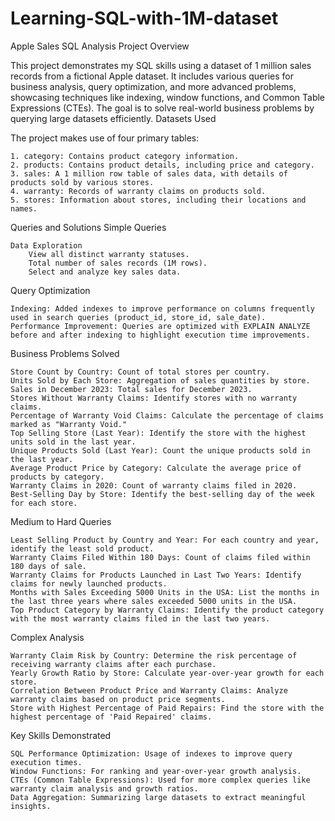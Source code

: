 # Learning-SQL-with-1M-dataset
Apple Sales SQL Analysis
Project Overview

This project demonstrates my SQL skills using a dataset of 1 million sales records from a fictional Apple dataset. It includes various queries for business analysis, query optimization, and more advanced problems, showcasing techniques like indexing, window functions, and Common Table Expressions (CTEs). The goal is to solve real-world business problems by querying large datasets efficiently.
Datasets Used

The project makes use of four primary tables:

    1. category: Contains product category information.
    2. products: Contains product details, including price and category.
    3. sales: A 1 million row table of sales data, with details of products sold by various stores.
    4. warranty: Records of warranty claims on products sold.
    5. stores: Information about stores, including their locations and names.

Queries and Solutions
Simple Queries

    Data Exploration
        View all distinct warranty statuses.
        Total number of sales records (1M rows).
        Select and analyze key sales data.

Query Optimization

    Indexing: Added indexes to improve performance on columns frequently used in search queries (product_id, store_id, sale_date).
    Performance Improvement: Queries are optimized with EXPLAIN ANALYZE before and after indexing to highlight execution time improvements.

Business Problems Solved

    Store Count by Country: Count of total stores per country.
    Units Sold by Each Store: Aggregation of sales quantities by store.
    Sales in December 2023: Total sales for December 2023.
    Stores Without Warranty Claims: Identify stores with no warranty claims.
    Percentage of Warranty Void Claims: Calculate the percentage of claims marked as "Warranty Void."
    Top Selling Store (Last Year): Identify the store with the highest units sold in the last year.
    Unique Products Sold (Last Year): Count the unique products sold in the last year.
    Average Product Price by Category: Calculate the average price of products by category.
    Warranty Claims in 2020: Count of warranty claims filed in 2020.
    Best-Selling Day by Store: Identify the best-selling day of the week for each store.

Medium to Hard Queries

    Least Selling Product by Country and Year: For each country and year, identify the least sold product.
    Warranty Claims Filed Within 180 Days: Count of claims filed within 180 days of sale.
    Warranty Claims for Products Launched in Last Two Years: Identify claims for newly launched products.
    Months with Sales Exceeding 5000 Units in the USA: List the months in the last three years where sales exceeded 5000 units in the USA.
    Top Product Category by Warranty Claims: Identify the product category with the most warranty claims filed in the last two years.

Complex Analysis

    Warranty Claim Risk by Country: Determine the risk percentage of receiving warranty claims after each purchase.
    Yearly Growth Ratio by Store: Calculate year-over-year growth for each store.
    Correlation Between Product Price and Warranty Claims: Analyze warranty claims based on product price segments.
    Store with Highest Percentage of Paid Repairs: Find the store with the highest percentage of 'Paid Repaired' claims.

Key Skills Demonstrated

    SQL Performance Optimization: Usage of indexes to improve query execution times.
    Window Functions: For ranking and year-over-year growth analysis.
    CTEs (Common Table Expressions): Used for more complex queries like warranty claim analysis and growth ratios.
    Data Aggregation: Summarizing large datasets to extract meaningful insights.
